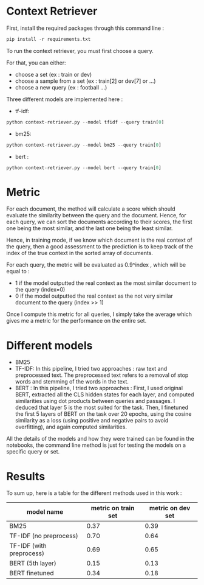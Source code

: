 # Context Retriever


First, install the required packages through this command line :

```python
pip install -r requirements.txt
```

To run the context retriever, you must first choose a query.

For that, you can either:
- choose a set (ex : train or dev)
- choose a sample from a set (ex : train[2] or dev[7] or ...)
- choose a new query (ex : football ...)

Three different models are implemented here :

- tf-idf:

```python
python context-retriever.py --model tfidf --query train[0]
```

- bm25:

```python
python context-retriever.py --model bm25 --query train[0]
```

- bert :

```python
python context-retriever.py --model bert --query train[0]
```


# Metric

For each document, the method will calculate a score which should evaluate the similarity between the query and the document.
Hence, for each query, we can sort the documents according to their scores, the first one being the most similar, and the last one being the least similar.

Hence, in training mode, if we know which document is the real context of the query, then a good assessment to the prediction is to keep track of the index of the true context in the sorted array of documents.

For each query, the metric will be evaluated as 0.9^index , which will be equal to :
- 1 if the model outputted the real context as the most similar document to the query (index=0)
- 0 if the model outputted the real context as the not very similar document to the query (index >> 1)

Once I compute this metric for all queries, I simply take the average which gives me a metric for the performance on the entire set.

# Different models

- BM25
- TF-IDF: In this pipeline, I tried two approaches : raw text and preprocessed text. The preprocessed text refers to a removal of stop words and stemming of the words in the text.
- BERT : In this pipeline, I tried two approaches : First, I used original BERT, extracted all the CLS hidden states for each layer, and computed similarities using dot products between queries and passages. I deduced that layer 5 is the most suited for the task. Then, I finetuned the first 5 layers of BERT on the task over 20 epochs, using the cosine similarity as a loss (using positive and negative pairs to avoid overfitting), and again computed similarities.

All the details of the models and how they were trained can be found in the notebooks, the command line method is just for testing the models on a specific query or set.


# Results

To sum up, here is a table for the different methods used in this work :

model name | metric on train set | metric on dev set
--- | --- | ---
BM25 | 0.37 | 0.39
TF-IDF (no preprocess) | 0.70 | 0.64
TF-IDF (with preprocess) | 0.69 | 0.65
BERT (5th layer) | 0.15 | 0.13
BERT finetuned | 0.34 | 0.18

